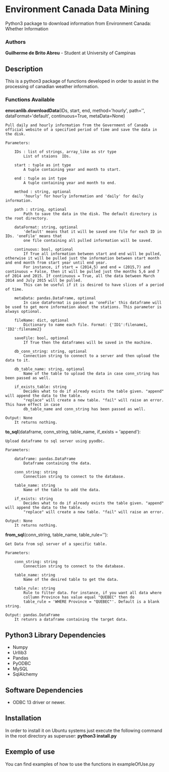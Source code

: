 # Environment Canada Data Mining
Python3 package to download information from Environment Canada: Whether Information

### Authors

**Guilherme de Brito Abreu** - Student at University of Campinas

## Description
This is a python3 package of functions developed in order to assist in the processing of canadian weather information.

### Functions Available

**envcanlib.downloadData**(IDs, start, end, method='hourly', path='', dataFormat='default', continuous=True,
metaData=None)

    Pull daily and hourly information from the Government of Canada official website of a specified period of time and save the data in the disk.

    Parameters:

        IDs : list of strings, array_like as str type
            List of staions  IDs.

        start : tuple as int type
            A tuple containing year and month to start.
        
        end : tuple as int type  
            A tuple containing year and month to end.

        method : string, optional  
            'hourly' for hourly information and 'daily' for daily information.

        path : string, optional 
            Path to save the data in the disk. The default directory is the root directory.

        dataFormat: string, optional
            'default' means that it will be saved one file for each ID in IDs. 'oneFile' means that
            one file containing all pulled information will be saved.

        continuous: bool, optional
            If True all information between start and end will be pulled, otherwise it will be pulled just the information between start month and end month from start year until end year. 
            For instance, if start = (2014,5) and end = (2015,7) and continuous = False, then it will be pulled just the months 5,6 and 7 of 2014 and 2015. If continuous = True, all the data between March 2014 and July 2015 will be pulled. 
            This can be useful if it is desired to have slices of a period of time.

        metaData: pandas.DataFrame, optional
            In case dataFormat is passed as 'oneFile' this dataframe will be used to get more information about the stations. This parameter is always optional.
            
        fileName: dict, optional 
            Dictionary to name each file. Format: {'ID1':filename1, 'ID2':filename2}
            
        saveFile: bool, optional
            If True then the dataframes will be saved in the machine.
            
        db_conn_string: string, optional
            Connection string to connect to a server and then upload the data to it.
            
        db_table_name: string, optional
            Name of the table to upload the data in case conn_string has been passed as well.
            
        if_exists_table: string
            Decides what to do if already exists the table given. "append" will append the data to the table.
            "replace" will create a new table. "fail" will raise an error. This have effect in case 
            db_table_name and conn_string has been passed as well.

    Output: None
        It returns nothing.

**to_sql**(dataframe, conn_string, table_name, if_exists = 'append'):

    Upload dataframe to sql server using pyodbc.
    
    Parameters:
    
        dataframe: pandas.DataFrame
            Dataframe containing the data.
            
        conn_string: string
            Connection string to connect to the database.
        
        table_name: string
            Name of the table to add the data.
        
        if_exists: string
            Decides what to do if already exists the table given. "append" will append the data to the table.
            "replace" will create a new table. "fail" will raise an error.
        
    Output: None
        It returns nothing.
        
**from_sql**(conn_string, table_name, table_rule=''):

    Get Data from sql server of a specific table.
    
    Parameters:
    
        conn_string: string
            Connection string to connect to the database.
            
        table_name: string
            Name of the desired table to get the data.
        
        table_rule: string
            Rule to filter data. For instance, if you want all data where
            collumn Province has value equal "QUEBEC" then do 
            table_rule = 'WHERE Province = "QUEBEC"'. Default is a blank string.
        
    Output: pandas.DataFrame
        It retunrs a dataframe containing the target data.

## Python3 Library Dependencies

- Numpy
- Urllib3
- Pandas
- PyODBC
- MySQL
- SqlAlchemy

## Software Dependencies

- ODBC 13 driver or newer.

## Installation

In order to install it on Ubuntu systems just execute the following command in the root directory as superuser:
    **python3 install.py**

## Exemplo of use

You can find examples of how to use the functions in exampleOfUse.py
